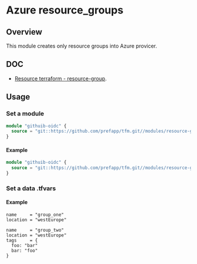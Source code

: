 # Azure resource_groups

## Overview

This module creates only resource groups into Azure provicer.

## DOC

- [Resource terraform - resource-group](https://registry.terraform.io/providers/hashicorp/azurerm/latest/docs/resources/resource_group).

## Usage

### Set a module

```terraform
module "githuib-oidc" {
  source = "git::https://github.com/prefapp/tfm.git//modules/resource-groups?ref=<version>"
}
```

#### Example

```terraform
module "githuib-oidc" {
  source = "git::https://github.com/prefapp/tfm.git//modules/resource-groups?ref=v1.2.3"
}
```

### Set a data .tfvars

#### Example

```hcl
name     = "group_one"
location = "westEurope"
```

```hcl
name     = "group_two"
location = "westEurope"
tags     = {
  foo: "bar"
  bar: "foo"
}
```